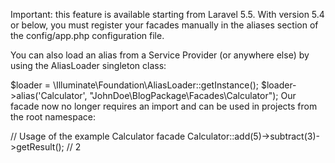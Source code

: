 Important: this feature is available starting from Laravel 5.5. With version 5.4 or below, you must register your facades manually in the aliases section of the config/app.php configuration file.

You can also load an alias from a Service Provider (or anywhere else) by using the AliasLoader singleton class:

$loader = \Illuminate\Foundation\AliasLoader::getInstance();
$loader->alias('Calculator', "JohnDoe\\BlogPackage\\Facades\\Calculator");
Our facade now no longer requires an import and can be used in projects from the root namespace:

// Usage of the example Calculator facade
Calculator::add(5)->subtract(3)->getResult(); // 2